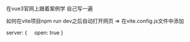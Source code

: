 在vue3官网上跟着案例学 自己写一遍 

如何在vite项目npm run dev之后自动打开网页 => 在vite.config.js文件中添加 


server: {
    open: true
}